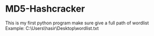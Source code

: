 # MD5-Hashcracker
This is my first python program
make sure give a full path of wordlist 
Example:   C:\Users\hasir\Desktop\wordlist.txt

